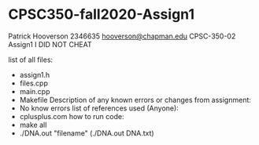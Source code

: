 # CPSC350-fall2020-Assign1

Patrick Hooverson
2346635
hooverson@chapman.edu
CPSC-350-02
Assign1
I DID NOT CHEAT

list of all files:
 - assign1.h
 - files.cpp
 - main.cpp
 - Makefile
Description of any known errors or changes from assignment:
 - No know errors
list of references used (Anyone):
 - cplusplus.com
how to run code:
- make all
- ./DNA.out "filename" (./DNA.out DNA.txt)
